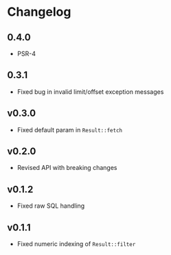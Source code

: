 # Changelog

## 0.4.0

- PSR-4

## 0.3.1

- Fixed bug in invalid limit/offset exception messages

## v0.3.0

- Fixed default param in `Result::fetch`

## v0.2.0

- Revised API with breaking changes

## v0.1.2

- Fixed raw SQL handling

## v0.1.1

- Fixed numeric indexing of `Result::filter`
